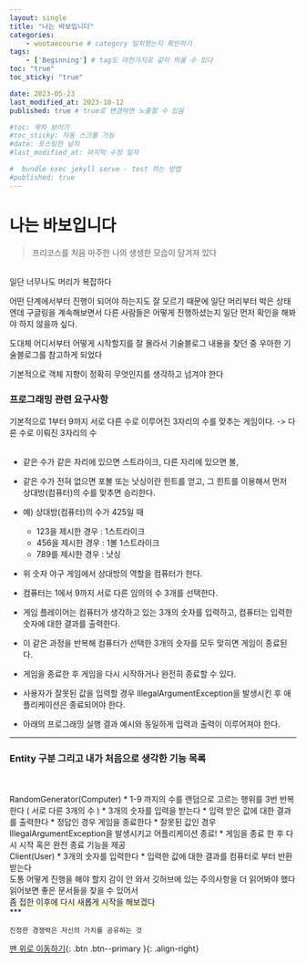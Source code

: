 ```yaml
---
layout: single
title: "나는 바보입니다"
categories:
    - wootaecourse # category 일치했는지 확인하기 
tags:
    - ['Beginning'] # tag도 마찬가지로 같이 띄울 수 있다 
toc: "true"
toc_sticky: "true"

date: 2023-05-23
last_modified_at: 2023-10-12
published: true # true로 변경하면 노출할 수 있음 

#toc: 목차 보이기 
#toc_sticky: 자동 스크롤 가능 
#date: 포스팅한 날자 
#last_modified_at: 마지막 수정 일자 

#  bundle exec jekyll serve - test 하는 방법 
#published: true
---
```

# 나는 바보입니다 
> 프리코스를 처음 마주한 나의 생생한 모습이 담겨져 있다 
<br>
일단 너무나도 머리가 복잡하다

어떤 단계에서부터 진행이 되어야 하는지도 잘 모르기 때문에 일단 머리부터 박은 상태엔데 구글링을 계속해보면서 다른 사람들은 어떻게 진행하셨는지 일단 먼저 확인을 해봐야 하지 않을까 싶다. 

도대체 어디서부터 어떻게 시작할지를 잘 몰라서 기술블로그 내용을 찾던 중 우아한 기술블로그를 참고하게 되었다 

기본적으로 객체 지향이 정확히 무엇인지를 생각하고 넘겨야 한다
<br>
### 프로그래밍 관련 요구사항

기본적으로 1부터 9까지 서로 다른 수로 이루어진 3자리의 수를 맞추는 게임이다.
-> 다른 수로 이뤄진 3자리의 수 
<br>
<br>
* 같은 수가 같은 자리에 있으면 스트라이크, 다른 자리에 있으면 볼, 
* 같은 수가 전혀 없으면 포볼 또는 낫싱이란 힌트를 얻고, 그 힌트를 이용해서 먼저 상대방(컴퓨터)의 수를 맞추면 승리한다.


* 예) 상대방(컴퓨터)의 수가 425일 때
  * 123을 제시한 경우 : 1스트라이크
  * 456을 제시한 경우 : 1볼 1스트라이크
  * 789를 제시한 경우 : 낫싱
* 위 숫자 야구 게임에서 상대방의 역할을 컴퓨터가 한다. 
* 컴퓨터는 1에서 9까지 서로 다른 임의의 수 3개를 선택한다. 
* 게임 플레이어는 컴퓨터가 생각하고 있는 3개의 숫자를 입력하고, 컴퓨터는 입력한 숫자에 대한 결과를 출력한다.
* 이 같은 과정을 반복해 컴퓨터가 선택한 3개의 숫자를 모두 맞히면 게임이 종료된다.

* 게임을 종료한 후 게임을 다시 시작하거나 완전히 종료할 수 있다.
* 사용자가 잘못된 값을 입력할 경우 IllegalArgumentException을 발생시킨 후 애플리케이션은 종료되어야 한다.

* 아래의 프로그래밍 실행 결과 예시와 동일하게 입력과 출력이 이루어져야 한다.

- - -

### Entity 구분 그리고 내가 처음으로 생각한 기능 목록
<br>
<br>
RandomGenerator(Computer)
* 1-9 까지의 수를 랜덤으로 고르는 행위를 3번 반복한다 ( 서로 다른 3개의 수 ) 
* 3개의 숫자를 입력을 받는다
* 입력 받은 값에 대한 결과를 출력한다 
* 정답인 경우 게임을 종료한다
* 잘못된 값인 경우 IllegalArgumentException을 발생시키고 어플리케이션 종료!
* 게임을 종료 한 후 다시 시작 혹은 완전 종료 기능을 제공 
<br>
Client(User)
* 3개의 숫자를 입력한다 
* 입력한 값에 대한 결과를 컴퓨터로 부터 반환 받는다


<br>
도통 어떻게 진행을 해야 할지 감이 안 와서 깃허브에 있는 주의사항을 더 읽어봐야 했다
읽어보면 좋은 문서들을 찾을 수 있어서 <br><u style="text-decoration-color: yellow">좀 접한 이후에 다시 새롭게 시작을 해보겠다</u>



<br>
***
    
    진정한 경쟁력은 자신의 가치를 공유하는 것


[맨 위로 이동하기](#){: .btn .btn--primary }{: .align-right}






